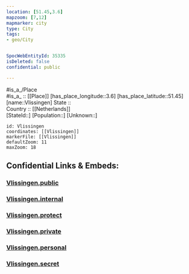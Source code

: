 ```yaml
---
location: [51.45,3.6] 
mapzoom: [7,12] 
mapmarker: city 
type: City
tags:
- geo/City


SpocWebEntityId: 35335
isDeleted: false
confidential: public

---
```

#is_a_/Place  
#is_a_ :: [[Place]] 
[has_place_longitude::3.6] 
[has_place_latitude::51.45] 
[name::Vlissingen] 
State ::  
Country :: [[Netherlands]]  
[StateId::] 
[Population::] 
[Unknown::] 


```leaflet
id: Vlissingen
coordinates: [[Vlissingen]] 
markerFile: [[Vlissingen]] 
defaultZoom: 11 
maxZoom: 18
```


## Confidential Links & Embeds: 

### [Vlissingen.public](/_public/\Earth\Continent\Europe\Europe~West\Netherlands\Provinces~Netherlands\Zeeland\CityVlissingen.public.md) 

### [Vlissingen.internal](/_internal/\Earth\Continent\Europe\Europe~West\Netherlands\Provinces~Netherlands\Zeeland\CityVlissingen.internal.md) 

### [Vlissingen.protect](/_protect/\Earth\Continent\Europe\Europe~West\Netherlands\Provinces~Netherlands\Zeeland\CityVlissingen.protect.md) 

### [Vlissingen.private](/_private/\Earth\Continent\Europe\Europe~West\Netherlands\Provinces~Netherlands\Zeeland\CityVlissingen.private.md) 

### [Vlissingen.personal](/_personal/\Earth\Continent\Europe\Europe~West\Netherlands\Provinces~Netherlands\Zeeland\CityVlissingen.personal.md) 

### [Vlissingen.secret](/_secret/\Earth\Continent\Europe\Europe~West\Netherlands\Provinces~Netherlands\Zeeland\CityVlissingen.secret.md)

